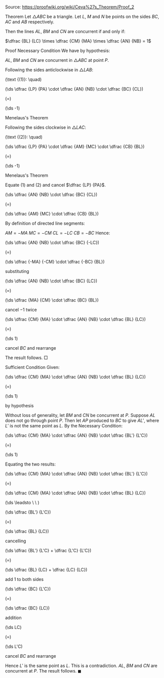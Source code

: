 # 

Source: https://proofwiki.org/wiki/Ceva%27s_Theorem/Proof_2



Theorem
Let $\triangle ABC$ be a triangle.
Let $L$, $M$ and $N$ be points on the sides $BC$, $AC$ and $AB$ respectively.

Then the lines $AL$, $BM$ and $CN$ are concurrent if and only if:

$\dfrac {BL} {LC} \times \dfrac {CM} {MA} \times \dfrac {AN} {NB} = 1$


Proof
Necessary Condition
We have by hypothesis:

$AL$, $BM$ and $CN$ are concurrent in $\triangle ABC$ at point $P$.

Following the sides anticlockwise in $\triangle LAB$:




\(\text {(1)}: \quad\)









\(\ds \dfrac {LP} {PA} \cdot \dfrac {AN} {NB} \cdot \dfrac {BC} {CL}\)

\(=\)







\(\ds -1\)





Menelaus's Theorem



Following the sides clockwise in $\triangle LAC$:




\(\text {(2)}: \quad\)









\(\ds \dfrac {LP} {PA} \cdot \dfrac {AM} {MC} \cdot \dfrac {CB} {BL}\)

\(=\)







\(\ds -1\)





Menelaus's Theorem



Equate $(1)$ and $(2)$ and cancel $\dfrac {LP} {PA}$.














\(\ds \dfrac {AN} {NB} \cdot \dfrac {BC} {CL}\)

\(=\)







\(\ds \dfrac {AM} {MC} \cdot \dfrac {CB} {BL}\)









By definition of directed line segments:

$AM = -MA$
$MC = -CM$
$CL = -LC$
$CB = -BC$
Hence:














\(\ds \dfrac {AN} {NB} \cdot \dfrac {BC} {-LC}\)

\(=\)







\(\ds \dfrac {-MA} {-CM} \cdot \dfrac {-BC} {BL}\)





substituting














\(\ds \dfrac {AN} {NB} \cdot \dfrac {BC} {LC}\)

\(=\)







\(\ds \dfrac {MA} {CM} \cdot \dfrac {BC} {BL}\)





cancel $-1$ twice














\(\ds \dfrac {CM} {MA} \cdot \dfrac {AN} {NB} \cdot \dfrac {BL} {LC}\)

\(=\)







\(\ds 1\)





cancel $BC$ and rearrange



The result follows.
$\Box$


Sufficient Condition
Given:














\(\ds \dfrac {CM} {MA} \cdot \dfrac {AN} {NB} \cdot \dfrac {BL} {LC}\)

\(=\)







\(\ds 1\)





by hypothesis



Without loss of generality, let $BM$ and $CN$ be concurrent at $P$.
Suppose $AL$ does not go through point $P$.
Then let $AP$ produced to $BC$ to give $AL'$, where $L'$ is not the same point as $L$.
By the Necessary Condition:














\(\ds \dfrac {CM} {MA} \cdot \dfrac {AN} {NB} \cdot \dfrac {BL'} {L'C}\)

\(=\)







\(\ds 1\)









Equating the two results:














\(\ds \dfrac {CM} {MA} \cdot \dfrac {AN} {NB} \cdot \dfrac {BL'} {L'C}\)

\(=\)







\(\ds \dfrac {CM} {MA} \cdot \dfrac {AN} {NB} \cdot \dfrac {BL} {LC}\)














\(\ds \leadsto \ \ \)





\(\ds \dfrac {BL'} {L'C}\)

\(=\)







\(\ds \dfrac {BL} {LC}\)





cancelling














\(\ds \dfrac {BL'} {L'C} + \dfrac {L'C} {L'C}\)

\(=\)







\(\ds \dfrac {BL} {LC} + \dfrac {LC} {LC}\)





add $1$ to both sides














\(\ds \dfrac {BC} {L'C}\)

\(=\)







\(\ds \dfrac {BC} {LC}\)





addition














\(\ds LC\)

\(=\)







\(\ds L'C\)





cancel $BC$ and rearrange



Hence $L'$ is the same point as $L$.
This is a contradiction.
$AL$, $BM$ and $CN$ are concurrent at $P$.
The result follows.
$\blacksquare$





